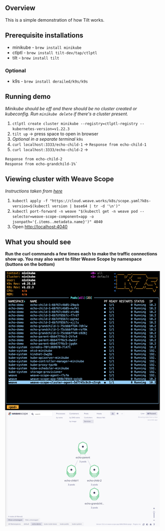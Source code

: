 ## Overview

This is a simple demonstration of how Tilt works.

## Prerequisite installations

- minikube - `brew install minikube`
- ctlptl - `brew install tilt-dev/tap/ctlptl`
- tilt - `brew install tilt`

### Optional

- k9s - `brew install derailed/k9s/k9s`

## Running demo

_Minikube should be off and there should be no cluster created or kubeconfig. Run `minikube delete` if there's a cluster present._

1. `ctlptl create cluster minikube --registry=ctlptl-registry --kubernetes-version=v1.22.3`
1. `tilt up` -> press space to open in browser
1. _Optional in a separate terminal_ `k9s`
1. `curl localhost:3333/echo-child-1` -> `Response from echo-child-1`
1. `curl localhost:3333/echo-child-2` ->

```
Response from echo-child-2
Response from echo-grandchild-1%`
```

## Viewing cluster with Weave Scope

_Instructions taken from [here](https://www.weave.works/docs/scope/latest/installing/#k8s)_

1. `kubectl apply -f "https://cloud.weave.works/k8s/scope.yaml?k8s-version=$(kubectl version | base64 | tr -d '\n')"`
1. `kubectl port-forward -n weave "$(kubectl get -n weave pod --selector=weave-scope-component=app -o jsonpath='{.items..metadata.name}')" 4040`
1. Open [http://localhost:4040](http://localhost:4040)

## What you should see

**Run the curl commands a few times each to make the traffic connections show up. You may also want to filter Weave Scope by namespace (buttons on the bottom)**

![Screenshot](images/k9s.png)
![Screenshot](images/weave.png)
